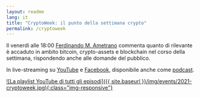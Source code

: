 ```yaml
---
layout: readme
lang: it
title: "CryptoWeek: il punto della settimana crypto"
permalink: /cryptoweek
---
```


Il venerdì alle 18:00
[Ferdinando M. Ametrano](https://www.ametrano.net)
commenta quanto di rilevante è accaduto
in ambito
bitcoin, crypto-assets e blockchain
nel corso della settimana,
rispondendo anche alle domande del pubblico.

In live-streaming su
[YouTube](https://www.youtube.com/playlist?list=PLTLa2tRY91LI9MN6-_ai0J6jTRcY8znDc)
e
[Facebook](https://www.facebook.com/DigitalGoldInstitute),
disponibile anche come [podcast](https://podcast.dgi.io/).

[![La playlist YouTube di tutti gli episodi]({{ site.baseurl }}/img/events/2021-cryptoweek.jpg){:class="img-responsive"}](https://youtube.com/playlist?list=PLTLa2tRY91LI9MN6-_ai0J6jTRcY8znDc)

<div id='buzzsprout-large-player-1686991'></div><script type='text/javascript' charset='utf-8' src='https://www.buzzsprout.com/1686991.js?container_id=buzzsprout-large-player-1686991&player=large'></script>